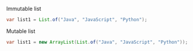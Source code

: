 Immutable list

```java
var list1 = List.of("Java", "JavaScript", "Python");
```

Mutable list

```java
var list1 = new ArrayList(List.of("Java", "JavaScript", "Python"));
```